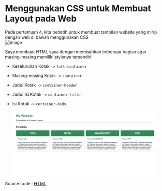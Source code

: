 # Menggunakan CSS untuk Membuat Layout pada Web
Pada pertemuan 4, kita berlatih untuk membuat tampilan website yang mirip dengan web di bawah menggunakan CSS  
<img width="499" height="190" alt="image" src="https://github.com/user-attachments/assets/1d248c25-62f1-417a-b7a3-efd93b56617f" />

Saya membuat HTML saya dengan memisahkan beberapa bagian agar masing-masing memiliki stylenya tersendiri
- Keseluruhan Kotak `->` `full-container`
- Masing-masing Kotak `->` `container`
- Judul Kotak `->` `container-header`
- Judul Isi Kotak `->` `container-title`
- Isi Kotak `->` `container-body`

  <img width="900" alt="image" src="websiteview.png" />

Source code : [HTML]()

